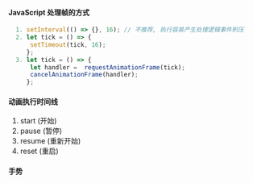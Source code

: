 #### JavaScript 处理帧的方式
  ``` javascript
    1. setInterval(() => {}, 16); // 不推荐, 执行容易产生处理逻辑事件积压
    2. let tick = () => {
        setTimeout(tick, 16);
       };
    3. let tick = () => {
        let handler =  requestAnimationFrame(tick);
        cancelAnimationFrame(handler);
       };
   ```
#### 动画执行时间线
  1. start (开始)
  2. pause (暂停)
  3. resume (重新开始)
  4. reset (重启)
#### 手势
  